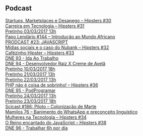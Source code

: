 ## Podcast

[Startups, Marketplaces e Desapego – Hipsters #30][1]  
[Carreira em Tecnologia – Hipsters #31][2]  
[Pretinho 03/03/2017 13h][3]  
[Papo Lendário #144 – Introdução ao Mundo Africano][4]  
[PRODCAST #23: JAVASCRIPT][5]  
[Mídias sociais e o caso do Nubank – Hipsters #32][6]  
[Cafézinho Hipster – Hipsters #33][7]  
[DNE 93 - Ida Ao Trabalho][8]  
[DNE 94 - Desenvolvedor Raiz X Creme de Avelã][9]  
[Pretinho 10/03/2017 18h][10]  
[Pretinho 21/03/2017 13h][11]  
[Pretinho 22/03/2017 13h][12]  
[PHP não é coisa de sobrinho! – Hipsters #36][13]  
[DNE 95 - PodProgramar][14]  
[Pretinho 24/03/2017 13h][15]  
[Pretinho 23/03/2017 18h][16]  
[Scicast #186: Piloto – Colonização de Marte][17]  
[Mamilos 76 – Banimento do WhatsApp e preconceito linguístico][18]  
[Mulheres na Tecnologia – Hipsters #34][19]  
[O Reino encantado do JavaScript – Hipsters #38][20]  
[DNE 96 - Trabalhar 6h por dia][21]  

[1]: http://hipsters.tech/startups-marketplaces-e-desapego/
[2]: http://hipsters.tech/carreira-em-tecnologia-hipsters-31/
[3]: https://soundcloud.com/pretinhobasico/pretinho-03032017-13h
[4]: http://www.mitografias.com.br/2016/06/papo-lendario-144-introducao-ao-mundo-africano/
[5]: http://www.concretesolutions.com.br/2017/02/28/prodcast-23-javascript/
[6]: http://hipsters.tech/midias-sociais-e-o-caso-do-nubank-hipsters-32/
[7]: http://hipsters.tech/cafezinho-hipster-hipsters-33/
[8]: http://devnaestrada.com.br/2017/02/24/ida-ao-trabalho.html
[9]: http://devnaestrada.com.br/2017/03/03/desenvolvedor-raiz-x-creme-de-avela.html
[10]: https://soundcloud.com/pretinhobasico/pretinho-10032017-18h
[11]: https://soundcloud.com/pretinhobasico/cue-ch01-20170321-13-06-41
[12]: https://soundcloud.com/pretinhobasico/pretinho-22032017-13h
[13]: http://hipsters.tech/php-nao-e-coisa-de-sobrinho-hipsters-36/
[14]: http://devnaestrada.com.br/2017/03/10/podprogramar.html
[15]: https://soundcloud.com/pretinhobasico/pretinho-24032017-13h
[16]: https://soundcloud.com/pretinhobasico/pretinho-23032017-18h-1
[17]: http://www.deviante.com.br/podcasts/scicast/scicast-186-piloto-colonizacao-de-marte/
[18]: http://www.b9.com.br/66453/podcasts/mamilos/mamilos-76-banimento-do-whatsapp-e-preconceito-linguistico/
[19]: http://hipsters.tech/mulheres-na-tecnologia-hipsters-34/
[20]: http://hipsters.tech/o-reino-encantado-do-javascript-hipsters-38/
[21]: http://devnaestrada.com.br/2017/03/17/trabalhar-6h-dia.html
